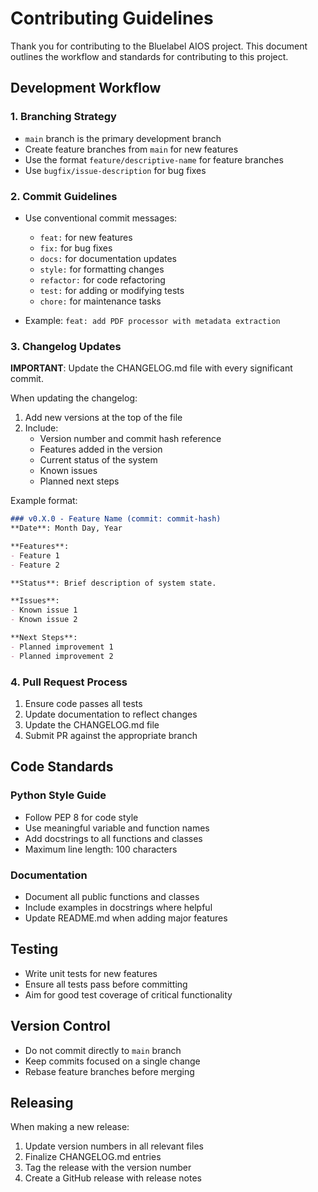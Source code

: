 # Contributing Guidelines

Thank you for contributing to the Bluelabel AIOS project. This document outlines the workflow and standards for contributing to this project.

## Development Workflow

### 1. Branching Strategy

- `main` branch is the primary development branch
- Create feature branches from `main` for new features
- Use the format `feature/descriptive-name` for feature branches
- Use `bugfix/issue-description` for bug fixes

### 2. Commit Guidelines

- Use conventional commit messages:
  - `feat:` for new features
  - `fix:` for bug fixes
  - `docs:` for documentation updates
  - `style:` for formatting changes
  - `refactor:` for code refactoring
  - `test:` for adding or modifying tests
  - `chore:` for maintenance tasks

- Example: `feat: add PDF processor with metadata extraction`

### 3. Changelog Updates

**IMPORTANT**: Update the CHANGELOG.md file with every significant commit.

When updating the changelog:
1. Add new versions at the top of the file
2. Include:
   - Version number and commit hash reference
   - Features added in the version
   - Current status of the system
   - Known issues
   - Planned next steps

Example format:
```markdown
### v0.X.0 - Feature Name (commit: commit-hash)
**Date**: Month Day, Year

**Features**:
- Feature 1
- Feature 2

**Status**: Brief description of system state.

**Issues**:
- Known issue 1
- Known issue 2

**Next Steps**:
- Planned improvement 1
- Planned improvement 2
```

### 4. Pull Request Process

1. Ensure code passes all tests
2. Update documentation to reflect changes
3. Update the CHANGELOG.md file
4. Submit PR against the appropriate branch

## Code Standards

### Python Style Guide

- Follow PEP 8 for code style
- Use meaningful variable and function names
- Add docstrings to all functions and classes
- Maximum line length: 100 characters

### Documentation

- Document all public functions and classes
- Include examples in docstrings where helpful
- Update README.md when adding major features

## Testing

- Write unit tests for new features
- Ensure all tests pass before committing
- Aim for good test coverage of critical functionality

## Version Control

- Do not commit directly to `main` branch
- Keep commits focused on a single change
- Rebase feature branches before merging

## Releasing

When making a new release:
1. Update version numbers in all relevant files
2. Finalize CHANGELOG.md entries
3. Tag the release with the version number
4. Create a GitHub release with release notes